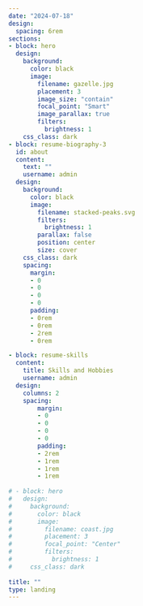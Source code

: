 ```yaml
---
date: "2024-07-18"
design:
  spacing: 6rem
sections:
- block: hero
  design:
    background:
      color: black
      image:
        filename: gazelle.jpg
        placement: 3
        image_size: "contain"
        focal_point: "Smart"
        image_parallax: true
        filters:
          brightness: 1
    css_class: dark
- block: resume-biography-3
  id: about
  content:
    text: ""
    username: admin
  design:
    background:
      color: black
      image:
        filename: stacked-peaks.svg
        filters:
          brightness: 1
        parallax: false
        position: center
        size: cover
    css_class: dark
    spacing:
      margin:
      - 0
      - 0
      - 0
      - 0
      padding:
      - 0rem
      - 0rem
      - 2rem
      - 0rem

- block: resume-skills
  content:
    title: Skills and Hobbies
    username: admin
  design:
    columns: 2
    spacing:
        margin:
        - 0
        - 0
        - 0
        - 0
        padding:
        - 2rem
        - 1rem
        - 1rem
        - 1rem
        
# - block: hero
#   design:
#     background:
#       color: black
#       image:
#         filename: coast.jpg
#         placement: 3
#         focal_point: "Center"
#         filters:
#           brightness: 1
#     css_class: dark 
    
title: ""
type: landing
---
```

